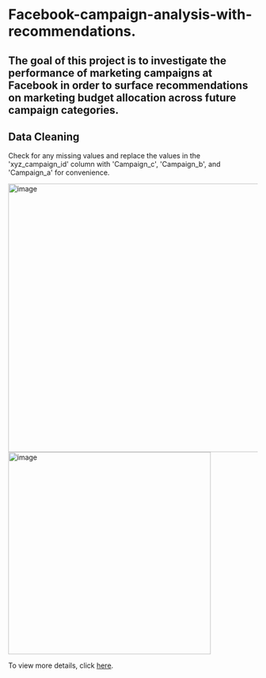 # Facebook-campaign-analysis-with-recommendations.

## The goal of this project is to investigate the performance of marketing campaigns at Facebook in order to surface recommendations on marketing budget allocation across future campaign categories.

## Data Cleaning

Check for any missing values and replace the values in the 'xyz_campaign_id' column with 'Campaign_c', 'Campaign_b', and 'Campaign_a' for convenience.

<img width="543" alt="image" src="https://github.com/user-attachments/assets/0f6faf66-fb49-4599-845c-b9faa8b5a9af">

<img width="409" alt="image" src="https://github.com/user-attachments/assets/7322329b-578d-4517-b3ef-68829019f8fc">



To view more details, click [here](https://github.com/WittsMei/Facebook-campaign-analysis-with-recommendations./blob/main/Facebook%20Campaign%20Data%20Cleaning.ipynb).

